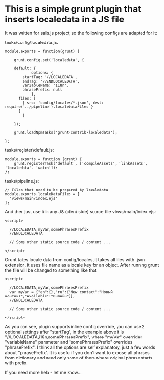 # This is a simple grunt plugin that inserts localedata in a JS file

It was written for sails.js project, so the following configs are adapted for it:

tasks\config\localedata.js:
```
module.exports = function(grunt) {

	grunt.config.set('localedata', {

    default: {
			options: {
        startTag: '//LOCALEDATA',
        endTag: '//ENDLOCALEDATA',
        variableName: 'i18n',
        phrasePrefix: null
			},
      files: [
        { src: 'config/locales/*.json', dest: require('../pipeline').localeDataFiles }
      ]
		}

	});

	grunt.loadNpmTasks('grunt-contrib-localedata');

};
```

tasks\register\default.js:
```
module.exports = function (grunt) {
	grunt.registerTask('default', ['compileAssets', 'linkAssets', 'localedata', 'watch']);
};
```

tasks\pipeline.js:
```
// Files that need to be prepared by localedata
module.exports.localeDataFiles = [
  'views/main/index.ejs'
];
```

And then just use it in any JS (client side) source file views/main/index.ejs:
```
<script>
  
  //LOCALEDATA,myVar,somePhrasesPrefix
  //ENDLOCALEDATA
  
  // Some other static source code / content ...
  
</script>
```

Grunt takes locale data from config/locales, it takes all files with .json extension, it uses file name as a locale key for an object. After running grunt the file will be changed to something like that:
```
<script>

  //LOCALEDATA,myVar,somePhrasesPrefix
  var myVar = {"en":{},"ru":{"New contact":"Новый контакт","Available":"Онлайн"}};
  //ENDLOCALEDATA
  
  // Some other static source code / content ...
  
</script>
```

As you can see, plugin supports inline config override, you can use 2 optional settings after "startTag", in the example above it is "//LOCALEDATA,i18n,somePhrasesPrefix", where "myVar" overrides "variableName" parameter and "somePhrasesPrefix" overrides "phrasePrefix". I think all the options are self explanatory, just a few words about "phrasePrefix". It is useful if you don't want to expose all phrases from dictionary and need only some of them where original phrase starts with prefix.


If you need more help - let me know...

